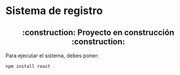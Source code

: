 <h1>Sistema de registro</h1>

<h2 align="center">
:construction: Proyecto en construcción :construction:
</h2>

Para ejecutar el sistema, debes poner:

```npm install react```
